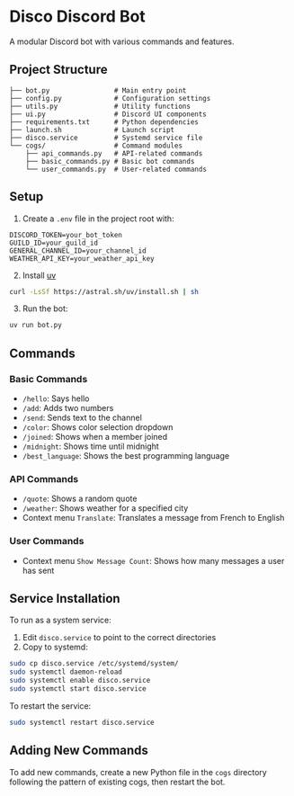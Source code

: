 # Disco Discord Bot

A modular Discord bot with various commands and features.

## Project Structure

```
├── bot.py                # Main entry point
├── config.py             # Configuration settings
├── utils.py              # Utility functions
├── ui.py                 # Discord UI components
├── requirements.txt      # Python dependencies
├── launch.sh             # Launch script
├── disco.service         # Systemd service file
└── cogs/                 # Command modules
    ├── api_commands.py   # API-related commands
    ├── basic_commands.py # Basic bot commands
    └── user_commands.py  # User-related commands
```

## Setup

1. Create a `.env` file in the project root with:

```
DISCORD_TOKEN=your_bot_token
GUILD_ID=your_guild_id
GENERAL_CHANNEL_ID=your_channel_id
WEATHER_API_KEY=your_weather_api_key
```

2. Install [uv](https://docs.astral.sh/uv/)

```bash
curl -LsSf https://astral.sh/uv/install.sh | sh
```

3. Run the bot:

```bash
uv run bot.py
```

## Commands

### Basic Commands

- `/hello`: Says hello
- `/add`: Adds two numbers
- `/send`: Sends text to the channel
- `/color`: Shows color selection dropdown
- `/joined`: Shows when a member joined
- `/midnight`: Shows time until midnight
- `/best_language`: Shows the best programming language

### API Commands

- `/quote`: Shows a random quote
- `/weather`: Shows weather for a specified city
- Context menu `Translate`: Translates a message from French to English

### User Commands

- Context menu `Show Message Count`: Shows how many messages a user has sent

## Service Installation

To run as a system service:

1. Edit `disco.service` to point to the correct directories
2. Copy to systemd:

```bash
sudo cp disco.service /etc/systemd/system/
sudo systemctl daemon-reload
sudo systemctl enable disco.service
sudo systemctl start disco.service
```

To restart the service:

```bash
sudo systemctl restart disco.service
```

## Adding New Commands

To add new commands, create a new Python file in the `cogs` directory following the pattern of existing cogs, then restart the bot.

